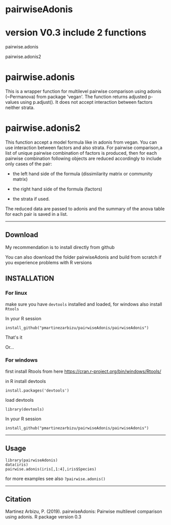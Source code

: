 # pairwiseAdonis
# version V0.3 include 2 functions
pairwise.adonis

pairwise.adonis2

# pairwise.adonis
This is a wrapper function for multilevel pairwise comparison using adonis (~Permanova) from package 'vegan'.
			The function returns adjusted p-values using p.adjust(). It does not accept interaction between factors neither strata.

# pairwise.adonis2
This function accept a model formula like in adonis from vegan. You can use interaction between factors and also strata. For pairwise comparison,a list of unique pairwise combination of factors is produced, then for each pairwise combination following objects are reduced accordingly to include only cases of the pair:

- the left hand side of the formula (dissimilarity matrix or community matrix)

- the right hand side of the formula (factors)

- the strata if used.

The reduced data are passed to adonis and the summary of the anova table for each pair is saved in a list.


_________________________________________________________________________________________________

## Download

My recommendation is to install directly from github 

You can also download the folder pairwiseAdonis and build from scratch if you experience problems with R versions

## INSTALLATION
### For linux

make sure you have ```devtools``` installed and loaded, for windows also install ```Rtools```

In your R session

```install_github("pmartinezarbizu/pairwiseAdonis/pairwiseAdonis")```

That's it

Or...

### For windows
first install Rtools from here https://cran.r-project.org/bin/windows/Rtools/

in R install devtools

```install.packages('devtools')```

load devtools

```library(devtools)```

In your R session

```install_github("pmartinezarbizu/pairwiseAdonis/pairwiseAdonis")```

____________________________________
## Usage
```
library(pairwiseAdonis)
data(iris)
pairwise.adonis(iris[,1:4],iris$Species)
```

for more examples see also
```?pairwise.adonis()```
_____________________________________________
## Citation

Martinez Arbizu, P. (2019). pairwiseAdonis: Pairwise multilevel comparison using adonis. R package version 0.3
